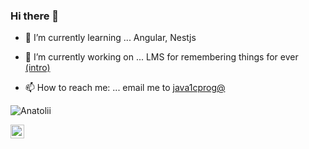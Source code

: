 ### Hi there 👋

<!--
![rustkas's github stats](https://github-readme-stats.vercel.app/api?username=rustkas&count_private=true&show_icons=true&theme=cobalt)

![Top Langs](https://github-readme-stats.vercel.app/api/top-langs/?username=rustkas&layout=compact)


**rustkas/rustkas** is a ✨ _special_ ✨ repository because its `README.md` (this file) appears on your GitHub profile.

Here are some ideas to get you started:

- 🔭 I’m currently working on ... LMS for remembering things for ever [intro](https://www.youtube.com/watch?v=1orVGnbSeyQ)
- 🔭 I’m currently working on ...
- 🌱 I’m currently learning ... Angular, Nextjs
- 👯 I’m looking to collaborate on ...
- 🤔 I’m looking for help with ...
- 💬 Ask me about ...
- 📫 How to reach me: ...
- 😄 Pronouns: ...
- ⚡ Fun fact: ...
-->

- 🌱 I’m currently learning ... Angular, Nestjs
- 🔭 I’m currently working on ... LMS for remembering things for ever [(intro)](https://www.youtube.com/watch?v=1orVGnbSeyQ)

- 📫 How to reach me: ... email me to [java1cprog@](mailto:java1cprog@yandex.ru)



<p align="left"> <img src="https://komarev.com/ghpvc/?username=rustkas&label=Views&color=green&style=plastic" alt="Anatolii" /> </p>

<a href="https://github.com/rustkas">
  <img align="left" alt="hasnen Github" width="22px" src="https://cdn.jsdelivr.net/npm/simple-icons@v3/icons/github.svg" />
<!--
**Languages and Tools:**  


<!--
<a href="https://github.com/">
  <img align="center" src="https://github-readme-stats.vercel.app/api/top-langs/?username=hasnentai&theme=light&hide_langs_below=1" />
</a>
<a href="https://github.com/hasnentai">
 <img align="center" src="https://github-readme-stats.vercel.app/api?username=hasnentai&show_icons=true&theme=light&line_height=27" alt="hasnentai's github stats"/>
</a>


<div align="center">

### Show some ❤️ by starring some of the repositories!

</div>
-->
